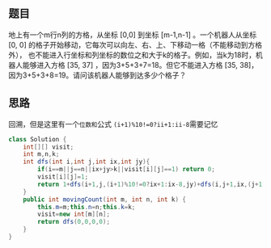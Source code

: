 ## 题目
地上有一个m行n列的方格，从坐标 [0,0] 到坐标 [m-1,n-1] 。一个机器人从坐标 [0, 0] 的格子开始移动，它每次可以向左、右、上、下移动一格（不能移动到方格外），
也不能进入行坐标和列坐标的数位之和大于k的格子。例如，当k为18时，机器人能够进入方格 [35, 37] ，因为3+5+3+7=18。但它不能进入方格 [35, 38]，因为3+5+3+8=19。请问该机器人能够到达多少个格子？

## 思路
回溯，但是这里有一个`位数和`公式 `(i+1)%10!=0?ii+1:ii-8`需要记忆

```java
class Solution {
    int[][] visit;
    int m,n,k;
    int dfs(int i,int j,int ix,int jy){
        if(i==m||j==n||ix+jy>k||visit[i][j]==1) return 0;
        visit[i][j]=1;
        return 1+dfs(i+1,j,(i+1)%10!=0?ix+1:ix-8,jy)+dfs(i,j+1,ix,(j+1)%10!=0?jy+1:jy-8);//位数和公式
    }
    public int movingCount(int m, int n, int k) {
        this.m=m;this.n=n;this.k=k;
        visit=new int[m][n];
        return dfs(0,0,0,0);
    }
}
```
